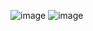 ![image](https://github.com/heesoo-park/ForCodeKata/assets/80674868/26507c57-9af9-4f6d-8308-dacdfb159685)
![image](https://github.com/heesoo-park/ForCodeKata/assets/80674868/8a790e36-e898-42c0-a0ed-a6178a59c958)

